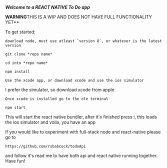 ***Welcome to a REACT NATIVE To Do app***

**WARNING**THIS IS A WIP AND DOES NOT HAVE FULL FUNCTIONALITY YET**

To get started:

    download node, must use atleast `version 8`, or whatever is the latest version
    
    git clone *repo name*
    
    cd into *repo name*

    npm install

    Use the xcode app, or download xcode and use the ios simulator

I prefer the simulator, so download xcode from apple

    Once xcode is installed go to the ole terminal

    npm start

This will start the react native bundler, after it's finished press i, this loads the ios simulator and voila, you have an app

If you would like to experiment with full-stack node and react-native please go to 

    https://github.com/rsbabcock/todoApi

and follow it's read me to have both api and react native running together. Have fun! 


